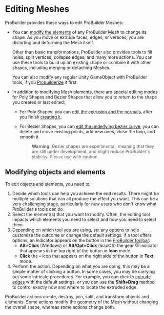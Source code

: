 # Editing Meshes

ProBuilder provides these ways to edit ProBuilder Meshes:

- You can [modify the elements](#edit) of any ProBuilder Mesh to change its shape. As you move or extrude faces, edges, or vertices, you are distorting and deforming the Mesh itself. 

  Other than basic transformations, ProBuilder also provides tools to fill holes, split vertices, collapse edges, and many more actions. You can use these tools to build up an existing shape or combine it with other shapes, including merging or detaching Meshes.

  You can also modify any regular Unity GameObject with ProBuilder tools, if you [Probuilderize](Object_ProBuilderize.md) it first.

- In addition to modifying Mesh elements, there are special editing modes for Poly Shapes and Bezier Shapes that allow you to return to the shape you created or last edited:

  - For Poly Shapes, you can [edit the extrusion and the normals](polyshape.md), after you finish [creating it](workflow-create-polyshape.md).

  - For Bezier Shapes, you can [edit the underlying bezier curve](bezier.md); you can delete and move existing points, add new ones, close the loop, and smooth it.

  	> **Warning:** Bezier shapes are experimental, meaning that they are still under development, and might reduce ProBuilder's stability. Please use with caution.




<a name="edit"></a>

## Modifying objects and elements

To edit objects and elements, you need to:

1. Decide which tools can help you achieve the end results. There might be multiple solutions that can all produce the effect you want. This can be a very challenging stage, particularly for new users who don't know what ProBuilder's tools can do.
2. Select the element(s) that you want to modify. Often, the editing tool impacts which elements you need to select and how you need to select them.
3. Depending on which tool you are using, set any options to help customize the outcome or change the default settings. If a tool offers options, an indicator appears on the button in the [ProBuilder toolbar](toolbar.md):
	* **Alt+Click** (Windows) or **Alt/Opt+Click** (macOS) the gear ![Options Icon](images/icons/Options.png) indicator that appears in the top right of the button in **Icon** mode.
	* **Click** the `+` icon that appears on the right side of the button in **Text** mode.
4. Perform the action. Depending on what you are doing, this may be a simple matter of clicking a button. In some cases, you may be carrying out some intricate procedures. For example, you can click to [extrude edges](Edge_Extrude.md) with the default settings, or you can use the **Shift+Drag** method to control exactly how and where to locate the extruded edge.

ProBuilder actions create, destroy, join, split, and transform objects and elements. Some actions modify the geometry of the Mesh without changing the overall shape, whereas some actions change both.

